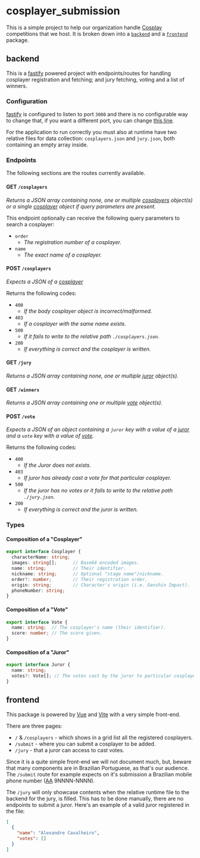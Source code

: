 # cosplayer_submission

This is a simple project to help our organization handle [Cosplay](https://en.wikipedia.org/wiki/Cosplay) competitions
that we host. It is broken down into a [`backend`](#backend) and a [`frontend`](#frontend) package.

## backend

This is a [fastify] powered project with endpoints/routes for handling cosplayer registration and
fetching; and jury fetching, voting and a list of winners.

### Configuration

[fastify] is configured to listen to port `3000` and there is no configurable way to change that, if you want a
different port, you can change [this line](packages/backend/src/index.ts#L11).

For the application to run correctly you must also at runtime have two relative files for data collection:
`cosplayers.json` and `jury.json`, both containing an empty array inside.


### Endpoints

The following sections are the routes currently available.

#### GET `/cosplayers`

_Returns a JSON array containing none, one or multiple [cosplayers](#composition-of-a-cosplayer) object(s) or a single
[cosplayer](#composition-of-a-cosplayer) object if query parameters are present._

This endpoint optionally can receive the following query parameters to search a cosplayer:
- `order`
  - _The registration number of a cosplayer._
- `name`
  - _The exact name of a cosplayer._

#### POST `/cosplayers`

_Expects a JSON of a [cosplayer](#composition-of-a-cosplayer)_

Returns the following codes:
- `400`
  - _If the body cosplayer object is incorrect/malformed._
- `403`
  - _If a cosplayer with the same name exists._
- `500`
  - _If it fails to write to the relative path `./cosplayers.json`._
- `200`
  - _If everything is correct and the cosplayer is written._

#### GET `/jury`

_Returns a JSON array containing none, one or multiple [juror](#composition-of-a-juror) object(s)._

#### GET `/winners`

_Returns a JSON array containing one or multiple [vote](#composition-of-a-vote) object(s)._

#### POST `/vote`

_Expects a JSON of an object containing a `juror` key with a value of a [juror](#composition-of-a-juror) and a `vote`
key with a value of [vote](#composition-of-a-vote)._

Returns the following codes:
- `400`
  - _If the Juror does not exists._
- `403`
  - _If juror has already cast a vote for that particular cosplayer._
- `500`
  - _If the juror has no votes or it fails to write to the relative path `./jury.json`._
- `200`
  - _If everything is correct and the juror is written._

### Types

#### Composition of a "Cosplayer"

```typescript
export interface Cosplayer {
  characterName: string;
  images: string[];      // Base64 encoded images.
  name: string;          // Their identifier.
  nickname: string;      // Optional "stage name"/nickname.
  order?: number;        // Their registration order.
  origin: string;        // Character's origin (i.e. Genshin Impact).
  phoneNumber: string;
}
```

#### Composition of a "Vote"

```typescript
export interface Vote {
  name: string;  // The cosplayer's name (their identifier).
  score: number; // The score given.
}
```

#### Composition of a "Juror"

```typescript
export interface Juror {
  name: string;
  votes?: Vote[]; // The votes cast by the juror to particular cosplayers.
}
```

## frontend

This package is powered by [Vue](https://vuejs.org/) and [Vite](https://vite.dev/) with a very simple front-end.

There are three pages:
- `/` & `/cosplayers` - which shows in a grid list all the registered cosplayers.
- `/submit` - where you can submit a cosplayer to be added.
- `/jury` - that a juror can access to cast votes.

Since it is a quite simple front-end we will not document much, but, beware that many components are in Brazilian
Portuguese, as that's our audience. The `/submit` route for example expects on it's submission a Brazilian mobile phone
number ([AA](https://en.wikipedia.org/wiki/List_of_dialling_codes_in_Brazil) 9NNNN-NNNN).

The `/jury` will only showcase contents when the relative runtime file to the backend for the jury, is filled. This has
to be done manually, there are no endpoints to submit a juror. Here's an example of a valid juror registered in the
file:
```json
[
  {
    "name": "Alexandre Cavalheiro",
    "votes": []
  }
]
```

<!-- REFERENCES -->

[fastify]: https://fastify.dev/

